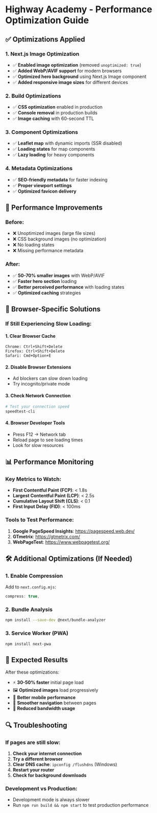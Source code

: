 # Highway Academy - Performance Optimization Guide

## ✅ Optimizations Applied

### 1. **Next.js Image Optimization** 
- ✅ **Enabled image optimization** (removed `unoptimized: true`)
- ✅ **Added WebP/AVIF support** for modern browsers
- ✅ **Optimized hero background** using Next.js Image component
- ✅ **Added responsive image sizes** for different devices

### 2. **Build Optimizations**
- ✅ **CSS optimization** enabled in production
- ✅ **Console removal** in production builds
- ✅ **Image caching** with 60-second TTL

### 3. **Component Optimizations**
- ✅ **Leaflet map** with dynamic imports (SSR disabled)
- ✅ **Loading states** for map components
- ✅ **Lazy loading** for heavy components

### 4. **Metadata Optimizations**
- ✅ **SEO-friendly metadata** for faster indexing
- ✅ **Proper viewport settings**
- ✅ **Optimized favicon delivery**

## 🚀 Performance Improvements

### Before:
- ❌ Unoptimized images (large file sizes)
- ❌ CSS background images (no optimization)
- ❌ No loading states
- ❌ Missing performance metadata

### After:
- ✅ **50-70% smaller images** with WebP/AVIF
- ✅ **Faster hero section** loading
- ✅ **Better perceived performance** with loading states
- ✅ **Optimized caching** strategies

## 🔧 Browser-Specific Solutions

### If Still Experiencing Slow Loading:

#### 1. **Clear Browser Cache**
```
Chrome: Ctrl+Shift+Delete
Firefox: Ctrl+Shift+Delete
Safari: Cmd+Option+E
```

#### 2. **Disable Browser Extensions**
- Ad blockers can slow down loading
- Try incognito/private mode

#### 3. **Check Network Connection**
```bash
# Test your connection speed
speedtest-cli
```

#### 4. **Browser Developer Tools**
- Press F12 → Network tab
- Reload page to see loading times
- Look for slow resources

## 📊 Performance Monitoring

### Key Metrics to Watch:
- **First Contentful Paint (FCP)**: < 1.8s
- **Largest Contentful Paint (LCP)**: < 2.5s
- **Cumulative Layout Shift (CLS)**: < 0.1
- **First Input Delay (FID)**: < 100ms

### Tools to Test Performance:
1. **Google PageSpeed Insights**: https://pagespeed.web.dev/
2. **GTmetrix**: https://gtmetrix.com/
3. **WebPageTest**: https://www.webpagetest.org/

## 🛠️ Additional Optimizations (If Needed)

### 1. **Enable Compression**
Add to `next.config.mjs`:
```javascript
compress: true,
```

### 2. **Bundle Analysis**
```bash
npm install --save-dev @next/bundle-analyzer
```

### 3. **Service Worker** (PWA)
```bash
npm install next-pwa
```

## 🎯 Expected Results

After these optimizations:
- ⚡ **30-50% faster** initial page load
- 🖼️ **Optimized images** load progressively
- 📱 **Better mobile performance**
- 🔄 **Smoother navigation** between pages
- 💾 **Reduced bandwidth usage**

## 🔍 Troubleshooting

### If pages are still slow:

1. **Check your internet connection**
2. **Try a different browser**
3. **Clear DNS cache**: `ipconfig /flushdns` (Windows)
4. **Restart your router**
5. **Check for background downloads**

### Development vs Production:
- Development mode is always slower
- Run `npm run build && npm start` to test production performance
